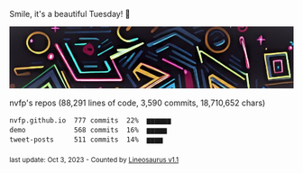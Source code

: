 Smile, it's a beautiful Tuesday! 🌺

![banner](https://github.com/nvfp/nvfp/raw/main/assets/banner.jpg)

nvfp's repos (88,291 lines of code, 3,590 commits, 18,710,652 chars)

```txt
nvfp.github.io  777 commits  22%  ▆▆▆▆▆▆
demo            568 commits  16%  ▆▆▆▆▆
tweet-posts     511 commits  14%  ▆▆▆▆
```

<sub>last update: Oct 3, 2023 - Counted by [Lineosaurus v1.1](https://github.com/Lineosaurus/Lineosaurus)</sub>